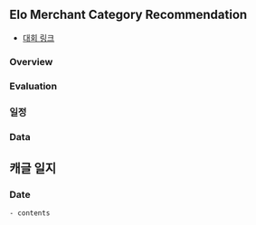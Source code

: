 ## Elo Merchant Category Recommendation
- [대회 링크](https://www.kaggle.com/c/elo-merchant-category-recommendation)

### Overview

### Evaluation

### 일정

### Data

## 캐글 일지
### Date 
```
- contents
```
